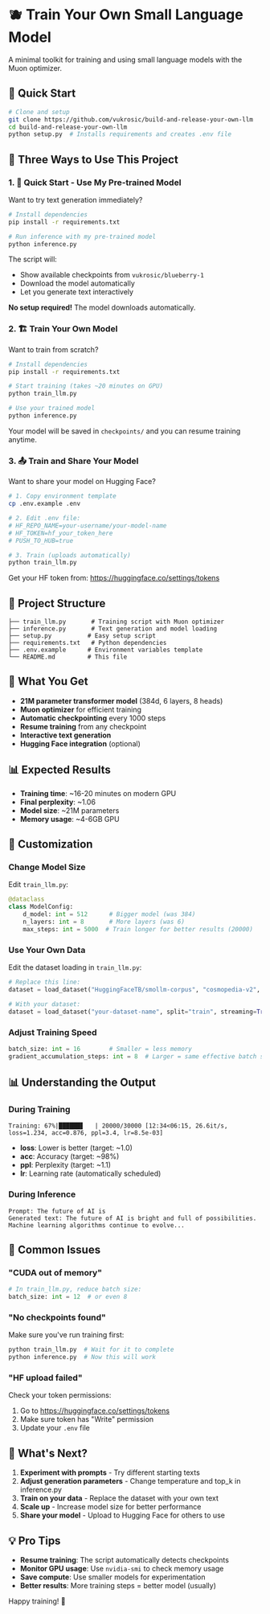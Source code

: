 # 🫐 Train Your Own Small Language Model

A minimal toolkit for training and using small language models with the Muon optimizer.

## 🚀 Quick Start

```bash
# Clone and setup
git clone https://github.com/vukrosic/build-and-release-your-own-llm
cd build-and-release-your-own-llm
python setup.py  # Installs requirements and creates .env file
```

## 🎯 Three Ways to Use This Project

### 1. 🚀 Quick Start - Use My Pre-trained Model

Want to try text generation immediately?

```bash
# Install dependencies
pip install -r requirements.txt

# Run inference with my pre-trained model
python inference.py
```

The script will:
- Show available checkpoints from `vukrosic/blueberry-1`
- Download the model automatically
- Let you generate text interactively

**No setup required!** The model downloads automatically.

### 2. 🏗️ Train Your Own Model

Want to train from scratch?

```bash
# Install dependencies
pip install -r requirements.txt

# Start training (takes ~20 minutes on GPU)
python train_llm.py

# Use your trained model
python inference.py
```

Your model will be saved in `checkpoints/` and you can resume training anytime.

### 3. 📤 Train and Share Your Model

Want to share your model on Hugging Face?

```bash
# 1. Copy environment template
cp .env.example .env

# 2. Edit .env file:
# HF_REPO_NAME=your-username/your-model-name
# HF_TOKEN=hf_your_token_here
# PUSH_TO_HUB=true

# 3. Train (uploads automatically)
python train_llm.py
```

Get your HF token from: https://huggingface.co/settings/tokens

## 📁 Project Structure

```
├── train_llm.py       # Training script with Muon optimizer
├── inference.py       # Text generation and model loading
├── setup.py          # Easy setup script
├── requirements.txt   # Python dependencies
├── .env.example      # Environment variables template
└── README.md         # This file
```

## 🎯 What You Get

- **21M parameter transformer model** (384d, 6 layers, 8 heads)
- **Muon optimizer** for efficient training
- **Automatic checkpointing** every 1000 steps
- **Resume training** from any checkpoint
- **Interactive text generation**
- **Hugging Face integration** (optional)

## 📊 Expected Results

- **Training time**: ~16-20 minutes on modern GPU
- **Final perplexity**: ~1.06
- **Model size**: ~21M parameters
- **Memory usage**: ~4-6GB GPU

## 🔧 Customization

### Change Model Size
Edit `train_llm.py`:
```python
@dataclass
class ModelConfig:
    d_model: int = 512      # Bigger model (was 384)
    n_layers: int = 8       # More layers (was 6)
    max_steps: int = 5000  # Train longer for better results (20000)
```

### Use Your Own Data
Edit the dataset loading in `train_llm.py`:
```python
# Replace this line:
dataset = load_dataset("HuggingFaceTB/smollm-corpus", "cosmopedia-v2", split="train", streaming=True)

# With your dataset:
dataset = load_dataset("your-dataset-name", split="train", streaming=True)
```

### Adjust Training Speed
```python
batch_size: int = 16        # Smaller = less memory
gradient_accumulation_steps: int = 8  # Larger = same effective batch size
```

## 📊 Understanding the Output

### During Training
```
Training: 67%|██████▋   | 20000/30000 [12:34<06:15, 26.6it/s, loss=1.234, acc=0.876, ppl=3.4, lr=8.5e-03]
```

- **loss**: Lower is better (target: ~1.0)
- **acc**: Accuracy (target: ~98%)
- **ppl**: Perplexity (target: ~1.1)
- **lr**: Learning rate (automatically scheduled)

### During Inference
```
Prompt: The future of AI is
Generated text: The future of AI is bright and full of possibilities. Machine learning algorithms continue to evolve...
```

## 🚨 Common Issues

### "CUDA out of memory"
```python
# In train_llm.py, reduce batch size:
batch_size: int = 12  # or even 8
```

### "No checkpoints found"
Make sure you've run training first:
```bash
python train_llm.py  # Wait for it to complete
python inference.py  # Now this will work
```

### "HF upload failed"
Check your token permissions:
1. Go to https://huggingface.co/settings/tokens
2. Make sure token has "Write" permission
3. Update your `.env` file

## 🎉 What's Next?

1. **Experiment with prompts** - Try different starting texts
2. **Adjust generation parameters** - Change temperature and top_k in inference.py
3. **Train on your data** - Replace the dataset with your own text
4. **Scale up** - Increase model size for better performance
5. **Share your model** - Upload to Hugging Face for others to use

## 💡 Pro Tips

- **Resume training**: The script automatically detects checkpoints
- **Monitor GPU usage**: Use `nvidia-smi` to check memory usage
- **Save compute**: Use smaller models for experimentation
- **Better results**: More training steps = better model (usually)

Happy training! 🚀